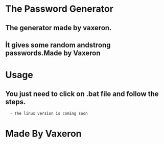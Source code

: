 # The Password Generator
## The generator made by vaxeron.
## İt gives some random andstrong passwords.Made by Vaxeron

# Usage
## You just need to click on .bat file and follow the steps.
      - The linux version is coming soon

# Made By Vaxeron
